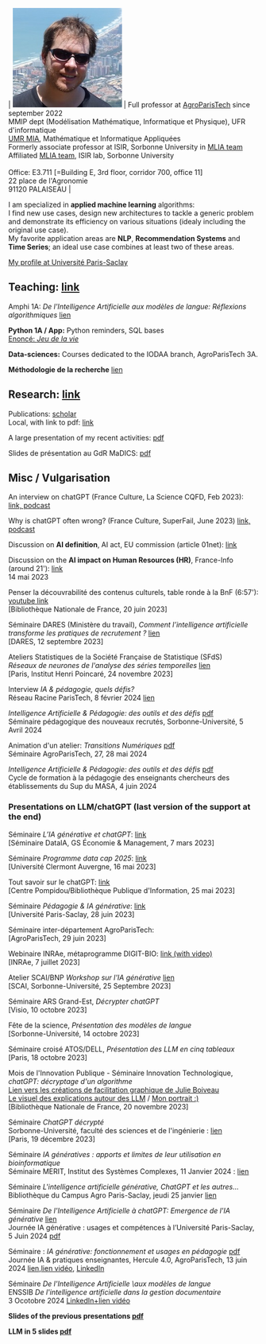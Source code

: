 
| ![ma tête](/resources/vincentRed3.jpeg) | Full professor at [AgroParisTech](http://www2.agroparistech.fr) since september 2022<BR> MMIP dept (Modélisation Mathématique, Informatique et Physique), UFR d'informatique <BR> [UMR MIA](https://www6.inrae.fr/mia-paris), Mathématique et Informatique Appliquées <BR> Formerly associate professor at ISIR, Sorbonne University in [MLIA team](https://www.isir.upmc.fr/equipes/mlia/)<BR> Affiliated [MLIA team](https://www.isir.upmc.fr/equipes/mlia/), ISIR lab, Sorbonne University <BR> <BR> Office: E3.711 [=Building E, 3rd floor, corridor 700, office 11]<BR> 22 place de l'Agronomie<BR> 91120 PALAISEAU |




I am specialized in **applied machine learning** algorithms: <BR>I find new use cases, design new architectures to tackle a generic problem and demonstrate its efficiency on various situations (idealy including the original use case).<BR> 
My favorite application areas are **NLP**, **Recommendation Systems** and **Time Series**; an ideal use case combines at least two of these areas.

[My profile at Université Paris-Saclay](https://www.scoop.it/topic/life-sci-news-upsaclay/p/4142236891/2023/03/29/portrait-jeune-chercheur-vincent-guigue-professeur-en-informatique)


## Teaching: [link](teach.md)

Amphi 1A: *De l'Intelligence Artificielle aux modèles de langue: Réflexions algorithmiques* [lien](/pres/Agro1A-Intro-IA.pdf)



**Python 1A / App:**
Python reminders, SQL bases<BR>
[Enoncé: *Jeu de la vie*](exoProg/gol.md)

**Data-sciences:**
Courses dedicated to the IODAA branch, AgroParisTech 3A.

**Méthodologie de la recherche**
[lien](methodo.md)


## Research: [link](publis.md)

Publications: [scholar](https://scholar.google.com/citations?user=VvFT0nAAAAAJ&hl=fr) <BR>
Local, with link to pdf: [link](publis.md) 

A large presentation of my recent activities: [pdf](/pres/seminaireAgro.pdf)

Slides de présentation au GdR MaDICS: [pdf](/pres/Madics.pdf)


## Misc / Vulgarisation

An interview on chatGPT (France Culture, La Science CQFD, Feb 2023): [link, podcast](https://www.radiofrance.fr/franceculture/podcasts/la-science-cqfd/chat-gtp-passe-d-abord-ton-bac-7211542)

Why is chatGPT often wrong? (France Culture, SuperFail, June 2023) [link, podcast](https://www.radiofrance.fr/franceculture/podcasts/superfail/pourquoi-chat-gpt-se-trompe-t-il-2207192)

Discussion on **AI definition**, AI act, EU commission (article 01net): [link](https://www.01net.com/actualites/a-votre-avis-quest-ce-que-lintelligence-artificielle.html)

Discussion on the **AI impact on Human Resources (HR)**, France-Info (around 21'): [link](https://www.francetvinfo.fr/replay-magazine/franceinfo/vrai-ou-fake-l-emission/vrai-ou-fake-l-emission-du-dimanche-14-mai-2023_5824046.html)
<BR>
14 mai 2023

Penser la découvrabilité des contenus culturels, table ronde à la BnF (6:57'): [youtube link](https://www.youtube.com/watch?v=4zaebvULdc4)<BR>
[Bibliothèque Nationale de France, 20 juin 2023]

Séminaire DARES (Ministère du travail), *Comment l’intelligence artificielle transforme les pratiques de recrutement ?* [lien](https://dares.travail-emploi.gouv.fr/evenement/comment-lintelligence-artificielle-transforme-les-pratiques-de-recrutement)<BR>
[DARES, 12 septembre 2023]

Ateliers Statistiques de la Société Française de Statistique (SFdS) <BR> *Réseaux de neurones de l'analyse des séries temporelles* [lien](https://www.sfds.asso.fr/newsletter-1946-d9584b9fff274d624bb620da466e6fc0)<BR>
[Paris, Institut Henri Poincaré, 24 novembre 2023] 

Interview *IA \& pédagogie, quels défis?*<BR>
Réseau Racine ParisTech, 8 février 2024 [lien](https://www.linkedin.com/feed/update/urn:li:activity:7165235927496265728/)

*Intelligence Artificielle & Pédagogie: des outils et des défis* [pdf](/pres/IA-pedago.pdf)<BR>
Séminaire pédagogique des nouveaux recrutés, Sorbonne-Université, 5 Avril 2024

Animation d'un atelier: *Transitions Numériques* [pdf](/pres/TransitionNumerique.pdf)<BR>
Séminaire AgroParisTech, 27, 28 mai 2024

*Intelligence Artificielle & Pédagogie: des outils et des défis* [pdf](/pres/IA-pedago-ps.pdf)<BR>
Cycle de formation à la pédagogie des enseignants chercheurs des établissements du Sup du MASA, 4 juin 2024

### Presentations on LLM/chatGPT (last version of the support at the end)
Séminaire *L’IA générative et chatGPT*: [link](https://www.dataia.eu/evenements/workshop-les-enjeux-de-lia-generative-et-chatgpt) <BR>
[Séminaire DataIA, GS Économie & Management, 7 mars 2023]

Séminaire *Programme data cap 2025*: [link](https://www.uca.fr/actualites/agenda/programme-data-cap-2025-conference-chatgpt)  <BR>
[Université Clermont Auvergne, 16 mai 2023]

Tout savoir sur le chatGPT: [link](https://agenda.bpi.fr/evenement/tout-savoir-sur-le-chatgpt/) <BR>
[Centre Pompidou/Bibliothèque Publique d'Information, 25 mai 2023]

Séminaire *Pédagogie & IA générative*: [link](https://www.persay.universite-paris-saclay.fr/28-juin-campus-orsay-vallee-seminaire-agents-conversationnels-et-pedagogie/) <BR>
[Université Paris-Saclay, 28 juin 2023]

Séminaire inter-département AgroParisTech:  <BR>
[AgroParisTech, 29 juin 2023]

Webinaire INRAe, métaprogramme DIGIT-BIO: [link (with video)](https://www6.inrae.fr/digitbio/Animations/REPLAY-Chat-GPT-decryptage-d-un-algorithme)<BR>
[INRAe, 7 juillet 2023]

Atelier SCAI/BNP *Workshop sur l'IA générative* [lien](https://www.linkedin.com/feed/update/urn:li:activity:7112403396464140288/)<BR>
[SCAI, Sorbonne-Université, 25 Septembre 2023]

Séminaire ARS Grand-Est, *Décrypter chatGPT*<BR>
[Visio, 10 octobre 2023]

Fête de la science,  *Présentation des modèles de langue*<BR>
[Sorbonne-Université, 14 octobre 2023]

Séminaire croisé ATOS/DELL, *Présentation des LLM en cinq tableaux* <BR>
[Paris, 18 octobre 2023]

Mois de l'Innovation Publique - Séminaire Innovation Technologique, *chatGPT: décryptage d'un algorithme*<BR>
[Lien vers les créations de facilitation graphique de Julie Boiveau](https://www.linkedin.com/posts/julie-boiveau-4a30ab6_dans-le-cadre-du-mois-de-linnovation-publique-activity-7134856924428169217-pz0j?utm_source=share&utm_medium=member_desktop)<BR>
[Le visuel des explications autour des LLM](https://visions-du-monde.com/wp-content/uploads/sites/23372/2023/11/Chat_GPT_et_la_BnF-2048x1448.jpg) / 
[Mon portrait :)](https://visions-du-monde.com/wp-content/uploads/sites/23372/2023/11/IMG_20231120_184446-1536x2048.jpg)
<BR>
[Bibliothèque Nationale de France, 20 novembre 2023]
<BR>

Séminaire *ChatGPT décrypté*<BR>
Sorbonne-Université, faculté des sciences et de l'ingénierie : [lien](https://x.com/ISIR_labo/status/1737105758284661000?s=20)<BR>
[Paris, 19 décembre 2023]

Séminaire *IA génératives :  apports et  limites de leur utilisation en bioinformatique*<BR>
Séminaire MERIT, Institut des Systèmes Complexes, 11 Janvier 2024 : [lien](https://merit.cnrs.fr/journees-ia-generatives-et-animation-du-reseau-janvier-2024/)

Séminaire *L'intelligence artificielle générative, ChatGPT et les autres...*<BR>
Bibliothèque du Campus Agro Paris-Saclay, jeudi 25 janvier [lien](https://emedia.paris-saclay.fr/lives/cafe-discussion-lintelligence-artificielle-generative/)

Séminaire *De l'Intelligence Artificielle à chatGPT: Emergence de l'IA générative* [lien](https://www.universite-paris-saclay.fr/evenements/ia-generative-luniversite-paris-saclay) <BR>
Journée IA générative : usages et compétences à l’Université Paris-Saclay, 5 Juin 2024 [pdf](/pres/IAgen-pedago.pdf)


Séminaire : *IA générative: fonctionnement et usages en pédagogie*  [pdf](/pres/JourneeIA-Agro.pdf) <BR>
Journée IA & pratiques enseignantes, Hercule 4.0, AgroParisTech, 13 juin 2024 [lien](https://infodoc.agroparistech.fr/index.php?lvl=cmspage&pageid=4&id_article=302),[lien vidéo](https://emedia.paris-saclay.fr/videos/intelligence-artificielle-et-pratiques-enseignantes/), [LinkedIn](https://www.linkedin.com/posts/johanna-boulanger-laforge_images-journ%C3%A9e-ia-agroparistech-activity-7207082783444209665-Gd2i?utm_source=share&utm_medium=member_desktop)

Séminaire *De l'Intelligence Artificielle \\aux modèles de langue* <BR>
ENSSIB *De l'intelligence artificielle dans la gestion documentaire* <BR>
3 Ocotobre 2024 [LinkedIn+lien vidéo](https://www.linkedin.com/feed/update/urn%3Ali%3Aactivity%3A7249372461262114816/?midToken=AQGkPLTzbwQjiA&midSig=2DiSxYmzMRzrs1&trk=eml-email_notification_single_mentioned_you_in_this_01-hero_notification_cta-0-1ep~cta&trkEmail=eml-email_notification_single_mentioned_you_in_this_01-hero_notification_cta-0-1ep~cta-null-4e9x1t~m20d3tg8~a3-null-null&eid=4e9x1t-m20d3tg8-a3)

**Slides of the previous presentations [pdf](/pres/chatGPT-CaféAgro.pdf)**

**LLM in 5 slides [pdf](/pres/LLM-tableaux.pdf)**





